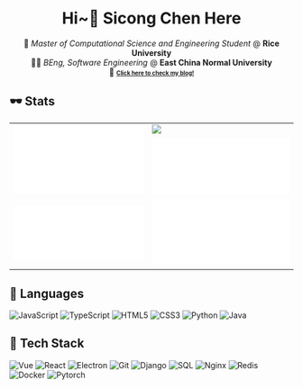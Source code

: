 <!--
# Hi there 👋

**Term-inator/Term-inator** is a ✨ _special_ ✨ repository because its `README.md` (this file) appears on your GitHub profile.

Here are some ideas to get you started:

- 🔭 I’m currently working on ...
- 🌱 I’m currently learning ...
- 👯 I’m looking to collaborate on ...
- 🤔 I’m looking for help with ...
- 💬 Ask me about ...
- 📫 How to reach me: ...
- 😄 Pronouns: ...
- ⚡ Fun fact: ...
-->

<div align="center">
  
# Hi~👋 Sicong Chen Here

 🚀 *Master of Computational Science and Engineering Student* @ **Rice University**  
 🧑‍🎓 *BEng, Software Engineering* @ **East China Normal University**   
 🤩 [<b style="font-size: 10px;">Click here to check my blog!</b>](https://term-inator.github.io/)
</div>

## 🕶 Stats
<table>
  <tbody>
    <tr>
      <td rowspan="2"><img src="https://github.com/Term-inator/Term-inator/blob/main/assets/general.svg" /></td>
      <td><img src="https://streak-stats.demolab.com?user=Term-inator&theme=vue&hide_border=true" /></td>
    </tr>
    <tr>
      <td><img src="https://github.com/Term-inator/Term-inator/blob/main/assets/isocalendar.svg" /></td>
    </tr>
    <tr>
      <td><img src="https://github.com/Term-inator/Term-inator/blob/main/assets/languages.svg" /></td>
      <td><img src="https://github.com/Term-inator/Term-inator/blob/main/assets/wakatime.svg" /></td>
    </tr>
  </tbody>
</table>

<!--
![trophy](https://github-profile-trophy.vercel.app/?username=Term-inator&no-frame=true&row=2&column=4&margin-w=36&margin-h=12)
-->
<!--
![Anurag's github stats](https://github-readme-stats.vercel.app/api?username=Term-inator&show_icons=true)
-->
<!--
[<img src="https://api.githubtrends.io/user/svg/Term-inator/langs?time_range=one_year&include_private=false&theme=classic" alt="Most Used Languages" width="300" />](https://www.githubtrends.io)
[<img src="https://api.githubtrends.io/user/svg/Term-inator/repos?time_range=one_year&theme=classic" alt="Most Contributed Repositories" width="300" />](https://www.githubtrends.io)
-->

## :page_facing_up: Languages

![JavaScript](https://img.shields.io/badge/-JavaScript-000000?style=flat&logo=javascript)
![TypeScript](https://img.shields.io/badge/-TypeScript-000000?style=flat&logo=typescript)
![HTML5](https://img.shields.io/badge/-HTML5-000000?style=flat&logo=html5)
![CSS3](https://img.shields.io/badge/-CSS-000000?style=flat&logo=css3)
![Python](https://img.shields.io/badge/-Python-000000?style=flat&logo=python)
![Java](https://img.shields.io/badge/-Java-000000?style=flat&logo=java)

## :blue_book: Tech Stack

![Vue](https://img.shields.io/badge/-Vue-000000?style=flat&logo=vue.js)
![React](https://img.shields.io/badge/-React-000000?style=flat&logo=react)
![Electron](https://img.shields.io/badge/-Electron-000000?style=flat&logo=electron)
![Git](https://img.shields.io/badge/-GIT-000000?style=flat&logo=git)
![Django](https://img.shields.io/badge/-Django-000000?style=flat&logo=django)
![SQL](https://img.shields.io/badge/-SQL-000000?style=flat&logo=mysql)
![Nginx](https://img.shields.io/badge/-Nginx-000000?style=flat&logo=nginx)
![Redis](https://img.shields.io/badge/-Redis-000000?style=flat&logo=redis)
![Docker](https://img.shields.io/badge/-Docker-000000?style=flat&logo=docker)
![Pytorch](https://img.shields.io/badge/-Pytorch-000000?style=flat&logo=pytorch)
